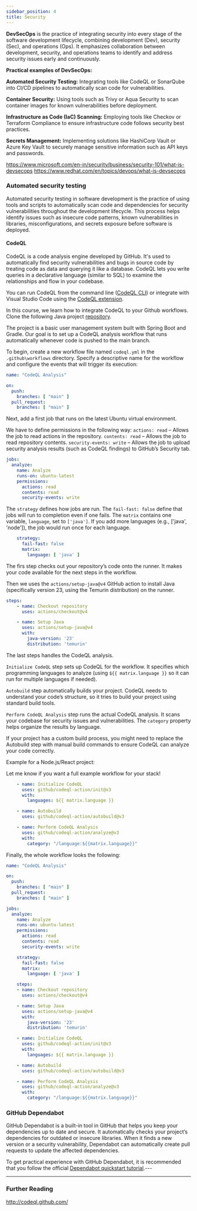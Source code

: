 ```yaml
---
sidebar_position: 4
title: Security
---
```


**DevSecOps** is the practice of integrating security into every stage of the software development lifecycle, combining development (Dev), security (Sec), and operations (Ops). It emphasizes collaboration between development, security, and operations teams to identify and address security issues early and continuously.

**Practical examples of DevSecOps:**

**Automated Security Testing:** Integrating tools like CodeQL or SonarQube into CI/CD pipelines to automatically scan code for vulnerabilities.

**Container Security:** Using tools such as Trivy or Aqua Security to scan container images for known vulnerabilities before deployment.

**Infrastructure as Code (IaC) Scanning:** Employing tools like Checkov or Terraform Compliance to ensure infrastructure code follows security best practices.

**Secrets Management:** Implementing solutions like HashiCorp Vault or Azure Key Vault to securely manage sensitive information such as API keys and passwords.

https://www.microsoft.com/en-in/security/business/security-101/what-is-devsecops
https://www.redhat.com/en/topics/devops/what-is-devsecops

### Automated security testing

Automated security testing in software development is the practice of using tools and scripts to automatically scan code and dependencies for security vulnerabilities throughout the development lifecycle. This process helps identify issues such as insecure code patterns, known vulnerabilities in libraries, misconfigurations, and secrets exposure before software is deployed.

#### CodeQL

CodeQL is a code analysis engine developed by GitHub. It's used to automatically find security vulnerabilities and bugs in source code by treating code as data and querying it like a database. CodeQL lets you write queries in a declarative language (similar to SQL) to examine the relationships and flow in your codebase.

You can run CodeQL from the command line ([CodeQL CLI](https://docs.github.com/en/code-security/codeql-cli/getting-started-with-the-codeql-cli/about-the-codeql-cli)) or integrate with Visual Studio Code using the [CodeQL extension](https://marketplace.visualstudio.com/items?itemName=github.vscode-codeql).

In this course, we learn how to integrate CodeQL to your Github workflows. Clone the following Java project [repository](https://github.com/juhahinkula/codeql-demo.git).

The project is a basic user management system built with Spring Boot and Gradle. Our goal is to set up a CodeQL analysis workflow that runs automatically whenever code is pushed to the main branch.

To begin, create a new workflow file named `codeql.yml` in the `.github\workflows` directory. Specify a descriptive name for the workflow and configure the events that will trigger its execution:

```yaml
name: "CodeQL Analysis"

on:
  push:
    branches: [ "main" ]
  pull_request:
    branches: [ "main" ]
```
Next, add a first job that runs on the latest Ubuntu virtual environment.

We have to define permissions in the following way:
`actions: read` – Allows the job to read actions in the repository.
`contents: read` – Allows the job to read repository contents.
`security-events: write` – Allows the job to upload security analysis results (such as CodeQL findings) to GitHub’s Security tab.

```yaml
jobs:
  analyze:
    name: Analyze
    runs-on: ubuntu-latest
    permissions:
      actions: read
      contents: read
      security-events: write
```

The `strategy` defines how jobs are run. The `fail-fast: false` define that jobs will run to completion even if one fails. The `matrix` contains one variable, `language`, set to `['java']`. If you add more languages (e.g., ['java', 'node']), the job would run once for each language.

```yaml
    strategy:
      fail-fast: false
      matrix:
        language: [ 'java' ]
```
The firs step checks out your repository’s code onto the runner. It makes your code available for the next steps in the workflow.

Then we uses the `actions/setup-java@v4` GitHub action to install Java (specifically version 23, using the Temurin distribution) on the runner. 

```yaml
steps:
    - name: Checkout repository
      uses: actions/checkout@v4

    - name: Setup Java
      uses: actions/setup-java@v4
      with:
        java-version: '23'
        distribution: 'temurin'
```
The last steps handles the CodeQL analysis.

`Initialize CodeQL` step sets up CodeQL for the workflow. It specifies which programming languages to analyze (using `${{ matrix.language }}` so it can run for multiple languages if needed).

`Autobuild` step automatically builds your project. CodeQL needs to understand your code’s structure, so it tries to build your project using standard build tools.

`Perform CodeQL Analysis` step runs the actual CodeQL analysis. It scans your codebase for security issues and vulnerabilities. The `category` property helps organize the results by language.

If your project has a custom build process, you might need to replace the Autobuild step with manual build commands to ensure CodeQL can analyze your code correctly.

Example for a Node.js/React project:

Let me know if you want a full example workflow for your stack!

```yaml
    - name: Initialize CodeQL
      uses: github/codeql-action/init@v3
      with:
        languages: ${{ matrix.language }}

    - name: Autobuild
      uses: github/codeql-action/autobuild@v3  

    - name: Perform CodeQL Analysis
      uses: github/codeql-action/analyze@v3
      with:
        category: "/language:${{matrix.language}}"
```

Finally, the whole workflow looks the following:

```yaml
name: "CodeQL Analysis"

on:
  push:
    branches: [ "main" ]
  pull_request:
    branches: [ "main" ]

jobs:
  analyze:
    name: Analyze
    runs-on: ubuntu-latest
    permissions:
      actions: read
      contents: read
      security-events: write

    strategy:
      fail-fast: false
      matrix:
        language: [ 'java' ]

    steps:
    - name: Checkout repository
      uses: actions/checkout@v4

    - name: Setup Java
      uses: actions/setup-java@v4
      with:
        java-version: '23'
        distribution: 'temurin'

    - name: Initialize CodeQL
      uses: github/codeql-action/init@v3
      with:
        languages: ${{ matrix.language }}

    - name: Autobuild
      uses: github/codeql-action/autobuild@v3  

    - name: Perform CodeQL Analysis
      uses: github/codeql-action/analyze@v3
      with:
        category: "/language:${{matrix.language}}"
```

### GitHub Dependabot

GitHub Dependabot is a built-in tool in GitHub that helps you keep your dependencies up to date and secure. It automatically checks your project’s dependencies for outdated or insecure libraries. When it finds a new version or a security vulnerability, Dependabot can automatically create pull requests to update the affected dependencies.

To get practical experience with GitHub Dependabot, it is recommended that you follow the official [Dependabot quickstart tutorial](https://docs.github.com/en/code-security/getting-started/dependabot-quickstart-guide).---

---
### Further Reading
http://codeql.github.com/
